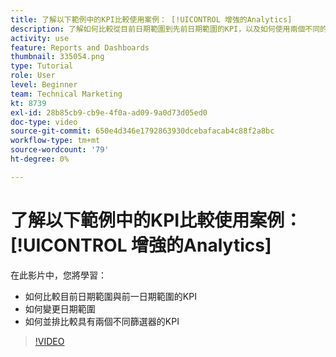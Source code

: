 ```yaml
---
title: 了解以下範例中的KPI比較使用案例： [!UICONTROL 增強的Analytics]
description: 了解如何比較從目前日期範圍到先前日期範圍的KPI，以及如何使用兩個不同的篩選器來比較KPI。
activity: use
feature: Reports and Dashboards
thumbnail: 335054.png
type: Tutorial
role: User
level: Beginner
team: Technical Marketing
kt: 8739
exl-id: 28b85cb9-cb9e-4f0a-ad09-9a0d73d05ed0
doc-type: video
source-git-commit: 650e4d346e1792863930dcebafacab4c88f2a8bc
workflow-type: tm+mt
source-wordcount: '79'
ht-degree: 0%

---
```


# 了解以下範例中的KPI比較使用案例： [!UICONTROL 增強的Analytics]

在此影片中，您將學習：

* 如何比較目前日期範圍與前一日期範圍的KPI
* 如何變更日期範圍
* 如何並排比較具有兩個不同篩選器的KPI

>[!VIDEO](https://video.tv.adobe.com/v/335054/?quality=12&learn=on)
